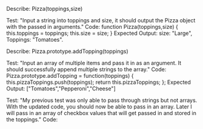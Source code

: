 Describe: Pizza(toppings,size)

Test: "Input a string into toppings and size, it should output the Pizza object with the passed in arguments."
Code: 
function Pizza(toppings,size) {
  this.toppings = toppings;
  this.size = size;
}
Expected Output: size: "Large", Toppings: "Tomatoes".

Describe: Pizza.prototype.addTopping(toppings)

Test: "Input an array of multiple items and pass it in as an argument. It should successfully append multiple strings to the array."
Code: 
Pizza.prototype.addTopping = function(toppings) {
  this.pizzaToppings.push(toppings);
  return this.pizzaToppings;
};
Expected Output: ["Tomatoes","Pepperoni","Cheese"]

Test: "My previous test was only able to pass through strings but not arrays. With the updated code, you should now be able to pass in an array. Later I will pass in an array of checkbox values that will get passed in and stored in the toppings."
Code: 
